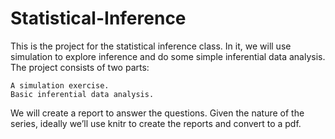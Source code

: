 # Statistical-Inference
This is the project for the statistical inference class. In it, we will use simulation to explore inference and do some simple inferential data analysis. The project consists of two parts:

    A simulation exercise.
    Basic inferential data analysis.

We will create a report to answer the questions. Given the nature of the series, ideally we’ll use knitr to create the reports and convert to a pdf.
